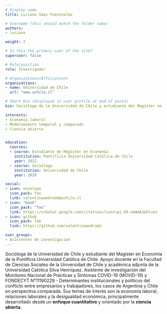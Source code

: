 ```yaml
---
# Display name
title: Luciano Sáez Fuentealba

# Username (this should match the folder name)
authors:
- luciano

weight: 2 

# Is this the primary user of the site?
superuser: false

# Role/position
role: Investigador

# Organizations/Affiliations
organizations:
- name: Universidad de Chile
  url: "www.uchile.cl"

# Short bio (displayed in user profile at end of posts)
bio: Socióloga de la Universidad de Chile y estudiante del Magíster en Economía de la Pontificia Universidad Católica de Chile. Apoyo docente en la Facultad de Ciencias Sociales de la Universidad de Chile y académica adjunta de la Universidad Católica Silva Henríquez. Asistente de investigación del Monitoreo Nacional de Prácticas y Síntomas COVID-19 (MOVID-19) y FONDECYT N°11190229 - Determinantes institucionales y políticos del conflicto entre empresarios y trabajadores, los casos de Argentina y Chile en perspectiva comparada. Sus temas de interés son la economía laboral, relaciones laborales y la desigualdad económica, principalmente desarrollado desde un **enfoque cuantitativo** y orientado por la **ciencia abierta**.

interests:
- Economía laboral
- Modelamiento temporal y comparado
- Ciencia abierta


education:
  courses:
  - course: Estudiante de Magíster en Economía
    institution: Pontificia Universidad Católica de Chile
    year: 2022
  - course: Socióloga
    institution: Universidad de Chile
    year: 2020

social:
- icon: envelope
  icon_pack: fas
  link: valentinaandrade@uchile.cl
- icon: "book"
  icon_pack: "fas"
  link: https://scholar.google.com/citations?user=pj-D9-oAAAAJ&hl=es
- icon: github
  icon_pack: fab
  link: https://github.com/valentinaandrade

user_groups:
- Asistentes de investigación
---
```


Socióloga de la Universidad de Chile y estudiante del Magíster en Economía de la Pontificia Universidad Católica de Chile. Apoyo docente en la Facultad de Ciencias Sociales de la Universidad de Chile y académica adjunta de la Universidad Católica Silva Henríquez. Asistente de investigación del Monitoreo Nacional de Prácticas y Síntomas COVID-19 (MOVID-19) y FONDECYT N°11190229 - Determinantes institucionales y políticos del conflicto entre empresarios y trabajadores, los casos de Argentina y Chile en perspectiva comparada. Sus temas de interés son la economía laboral, relaciones laborales y la desigualdad económica, principalmente desarrollado desde un **enfoque cuantitativo** y orientado por la **ciencia abierta**.

